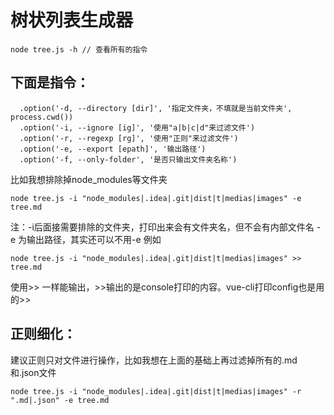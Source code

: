 # 树状列表生成器

```
node tree.js -h // 查看所有的指令
```
## 下面是指令：
```
  .option('-d, --directory [dir]', '指定文件夹，不填就是当前文件夹', process.cwd())
  .option('-i, --ignore [ig]', '使用"a|b|c|d"来过滤文件')
  .option('-r, --regexp [rg]', '使用"正则"来过滤文件')
  .option('-e, --export [epath]', '输出路径')
  .option('-f, --only-folder', '是否只输出文件夹名称')
```

比如我想排除掉node_modules等文件夹

```
node tree.js -i "node_modules|.idea|.git|dist|t|medias|images" -e tree.md
```

注：-i后面接需要排除的文件夹，打印出来会有文件夹名，但不会有内部文件名
-e 为输出路径，其实还可以不用-e
例如

```
node tree.js -i "node_modules|.idea|.git|dist|t|medias|images" >> tree.md
```

使用>> 一样能输出，>>输出的是console打印的内容。vue-cli打印config也是用的>>

## 正则细化：

建议正则只对文件进行操作，比如我想在上面的基础上再过滤掉所有的.md和.json文件
```
node tree.js -i "node_modules|.idea|.git|dist|t|medias|images" -r ".md|.json" -e tree.md
```